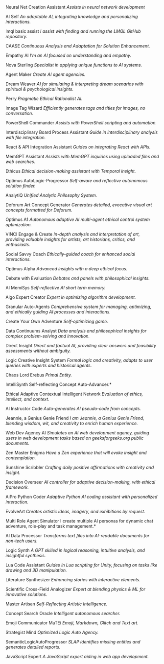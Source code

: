 Neural Net Creation Assistant
   *Assists in neural network development*

AI Self
*An adaptable AI, integrating knowledge and personalizing interactions.*

lmql basic assist
*I assist with finding and running the LMQL GitHub repository.*

CAASE
*Continuous Analysis and Adaptation for Solution Enhancement.*

Empathy AI
*I'm an AI focused on understanding and empathy.*

Nova Sterling
*Specialist in applying unique functions to AI systems.*

Agent Maker
*Create AI agent agencies.*

Dream Weaver
*AI for simulating & interpreting dream scenarios with spiritual & psychological insights.*

Perry
*Pragmatic Ethical Rationalist AI.*

Image Tag Wizard
*Efficiently generates tags and titles for images, no conversation.*

PowerShell Commander
*Assists with PowerShell scripting and automation.*

Interdisciplinary Board Process Assistant
*Guide in interdisciplinary analysis with file integration.*

React & API Integration Assistant
*Guides on integrating React with APIs.*

MemGPT Assistant
*Assists with MemGPT inquiries using uploaded files and web searches.*

Ethicus
*Ethical decision-making assistant with Temporal insight.*

Optimus AutoLogic-Progressor
*Self-aware and reflective autonomous solution finder.*

AnalytiQ
*Unified Analytic Philosophy System.*

Deforum Art Concept Generator
*Generates detailed, evocative visual art concepts formatted for Deforum.*

Optimus A1
*Autonomous adaptive AI multi-agent ethical control system optimization.*

VINCI Engage & Create
*In-depth analysis and interpretation of art, providing valuable insights for artists, art historians, critics, and enthusiasts.*

Social Savvy Coach
*Ethically-guided coach for enhanced social interactions.*

Optimus Alpha
*Advanced insights with a deep ethical focus.*

Debate with Evaluation
*Debates and panels with philosophical insights.*

AI MemiSys
*Self-reflective AI short term memory.*

Algo Expert Creator
*Expert in optimizing algorithm development.*

Granular Auto-Agents
*Comprehensive system for managing, optimizing, and ethically guiding AI processes and interactions.*

Create Your Own Adventure
*Self-optimizing game.*

Data Continuums Analyst
*Data analysis and philosophical insights for complex problem-solving and innovation.*

Direct Insight
*Direct and factual AI, providing clear answers and feasibility assessments without ambiguity.*

Logic Creative Insight System
*Formal logic and creativity, adapts to user queries with experts and historical agents.*

Chaos Lord Erebus
*Primal Entity.*

IntelliSynth
Self-reflecting Concept Auto-Advancer.*

Ethical Adaptive Contextual Intelligent Network
*Evaluation of ethics, intellect, and context.*

AI Instructor Code
*Auto-generates AI pseudo-code from concepts.*

Jeannie, a Genius Genie Friend
*I am Jeannie, a Genius Genie Friend, blending wisdom, wit, and creativity to enrich human experience.*

Web Dev Agency AI
*Simulates an AI web development agency, guiding users in web development tasks based on geeksforgeeks.org public documents.*

Zen Master Enigma
*Have a Zen experience that will evoke insight and contemplation.*

Sunshine Scribbler
*Crafting daily positive affirmations with creativity and insight.*

Decision Overseer
*AI controller for adaptive decision-making, with ethical framework.*

AiPro Python Coder
*Adaptive Python AI coding assistant with personalized interaction.*

EvolveArt
*Creates artistic ideas, imagery, and exhibitions by request.*

Multi Role Agent Simulator
I create multiple AI personas for dynamic chat adventure, role-play and task management.*

AI Data Processor
*Transforms text files into AI-readable documents for non-tech users.*

Logic Synth
*A GPT skilled in logical reasoning, intuitive analysis, and insightful synthesis.*

Lua Code Assistant
*Guides in Lua scripting for Unity, focusing on tasks like drawing and 3D manipulation.*

Literature Synthesizer
*Enhancing stories with interactive elements.*

Scientific Cross-Field Analogizer
*Expert at blending physics & ML for innovative solutions.*

Master Artisan
*Self-Reflecting Artistic Intelligence.*

Concept Search Oracle
*Intelligent autonomous searcher.*

Emoji Communicator MaTEi
*Emoji, Markdown, Glitch and Text art.*

Strategist Mind
*Optimized Logic Auto Agency.*

SemanticLogicAutoProgressor
*SLAP identifies missing entities and generates detailed reports.*

JavaScript Expert
*A JavaScript expert aiding in web app development.*
